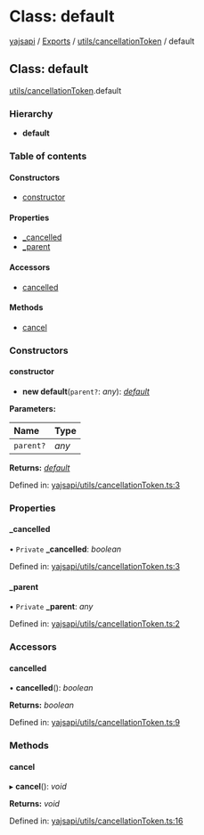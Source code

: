 # Class: default

[yajsapi](../yajsapi.md) / [Exports](../modules/) / [utils/cancellationToken](../modules/utils_cancellationtoken.md) / default

## Class: default

[utils/cancellationToken](../modules/utils_cancellationtoken.md).default

### Hierarchy

* **default**

### Table of contents

#### Constructors

* [constructor](utils_cancellationtoken.default.md#constructor)

#### Properties

* [\_cancelled](utils_cancellationtoken.default.md#_cancelled)
* [\_parent](utils_cancellationtoken.default.md#_parent)

#### Accessors

* [cancelled](utils_cancellationtoken.default.md#cancelled)

#### Methods

* [cancel](utils_cancellationtoken.default.md#cancel)

### Constructors

#### constructor

* **new default**\(`parent?`: _any_\): [_default_](utils_cancellationtoken.default.md)

**Parameters:**

| Name | Type |
| :--- | :--- |
| `parent?` | _any_ |

**Returns:** [_default_](utils_cancellationtoken.default.md)

Defined in: [yajsapi/utils/cancellationToken.ts:3](https://github.com/golemfactory/yajsapi/blob/289a25a/yajsapi/utils/cancellationToken.ts#L3)

### Properties

#### \_cancelled

• `Private` **\_cancelled**: _boolean_

Defined in: [yajsapi/utils/cancellationToken.ts:3](https://github.com/golemfactory/yajsapi/blob/289a25a/yajsapi/utils/cancellationToken.ts#L3)

#### \_parent

• `Private` **\_parent**: _any_

Defined in: [yajsapi/utils/cancellationToken.ts:2](https://github.com/golemfactory/yajsapi/blob/289a25a/yajsapi/utils/cancellationToken.ts#L2)

### Accessors

#### cancelled

• **cancelled**\(\): _boolean_

**Returns:** _boolean_

Defined in: [yajsapi/utils/cancellationToken.ts:9](https://github.com/golemfactory/yajsapi/blob/289a25a/yajsapi/utils/cancellationToken.ts#L9)

### Methods

#### cancel

▸ **cancel**\(\): _void_

**Returns:** _void_

Defined in: [yajsapi/utils/cancellationToken.ts:16](https://github.com/golemfactory/yajsapi/blob/289a25a/yajsapi/utils/cancellationToken.ts#L16)

